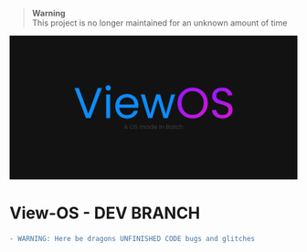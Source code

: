 > **Warning**<br>
> This project is no longer maintained for an unknown amount of time

![](https://github.com/gamemaster123356/View-OS/blob/viewos-stable/ViewOS-Banner.png)
# View-OS - DEV BRANCH

```diff
- WARNING: Here be dragons UNFINISHED CODE bugs and glitches
```
